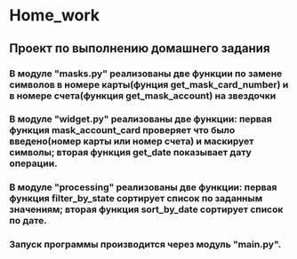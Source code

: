 
# Home_work
## Проект по выполнению домашнего задания
### В модуле "masks.py" реализованы две функции по замене символов в номере карты(фунция get_mask_card_number) и в номере счета(функция get_mask_account) на звездочки
### В модуле "widget.py" реализованы две функции: первая функция mask_account_card проверяет что было введено(номер карты или номер счета) и маскирует символы; вторая функция get_date показывает дату операции.
### В модуле "processing" реализованы две функции: первая функция filter_by_state сортирует список по заданным значениям; вторая функция sort_by_date сортирует список по дате.
### Запуск программы производится через модуль "main.py".


